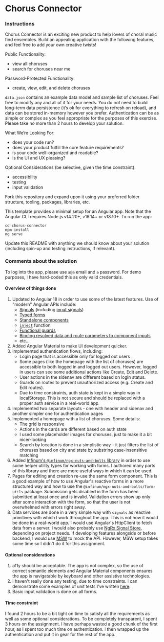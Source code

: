 # Chorus Connector

### Instructions

Chorus Connector is an exciting new product to help lovers of choral music find ensembles. Build an appealing application with the following features, and feel free to add your own creative twists!

Public Functionality:

- view all choruses
- search for choruses near me

Password-Protected Functionality:

- create, view, edit, and delete choruses

`data.json` contains an example data model and sample list of choruses. Feel free to modify any and all of it for your needs. You do not need to build long-term data persistence (it’s ok for everything to refresh on reload), and data can be stored in-memory however you prefer.
Authentication can be as simple or complex as you feel appropriate for the purposes of this exercise.
Please take no more than 2 hours to develop your solution.

What We’re Looking For:

- does your code run?
- does your product fulfill the core feature requirements?
- is your code well-organized and readable?
- is the UI and UX pleasing?

Optional Considerations (be selective, given the time constraint):

- accessibility
- testing
- input validation

Fork this repository and expand upon it using your preferred folder structure, tooling, packages, libraries, etc.

This template provides a minimal setup for an Angular app. Note that the Angular CLI requires Node.js v14.20+, v16.14+ or v18.10+. To run the app:

```
cd chorus-connector
npm install
ng serve
```

Update this README with anything we should know about your solution (including spin-up and testing instructions, if relevant).

### Comments about the solution

To log into the app, please use `a@a` email and `a` password. For demo purposes, I have hard-coded this as only valid credentials.

#### Overview of things done

1. Updated to Angular 18 in order to use some of the latest features. Use of "modern" Angular APIs include:
   - [Signals](https://angular.dev/guide/signals) (including [input signals](https://angular.dev/guide/signals/inputs))
   - [Typed forms](https://angular.dev/guide/forms/typed-forms)
   - [Standalone components](https://angular.dev/guide/components/importing#standalone-components)
   - [`inject`](https://angular.dev/api/core/inject) function
   - [Functional guards](https://blog.angular.dev/advancements-in-the-angular-router-5d69ec4c032#:~:text=Now%20supporting%20functional%20router%20guards)
   - [Binding resolved data and route parameters to component inputs](https://angular.dev/guide/routing/common-router-tasks#add-an-input-to-the-component)
   - etc...
2. Added Angular Material to make UI development quicker.
3. Implemented authentication flows, including:
   - Login page that is accessible only for logged out users
   - Some pages (like the homepage with the list of choruses) are accessible to both logged in and logged out users. However, logged in users can see some additional actions like Create, Edit and Delete.
   - User actions in the sidenav are different based on login status.
   - Guards on routes to prevent unauthorized access (e.g. Create and Edit routes).
   - Due to time constraints, auth state is kept in a simple way in localStorage. This is not secure and should be replaced with a proper auth service in a real-world app.
4. Implemented two separate layouts - one with header and sidenav and another simpler one for authentication pages
5. Implemented a homepage with a list of choruses. Some details:
   - The grid is responsive
   - Actions in the cards are different based on auth state
   - I used some placeholder images for choruses, just to make it a bit nicer-looking
   - Search by location is done in a simplistic way - it just filters the list of choruses based on city and state by substring case-insensitive matching
6. Added [Infinum's `@infinum/ngx-nuts-and-bolts` library](https://infinum.github.io/ngx-nuts-and-bolts/docs) in order to use some helper utility types for working with forms. I authored many parts of this library and there are more useful ways in which it can be used.
7. Pages for editing and creation re-use the same form component. This is a good example of how to use Angular's reactive forms in a more structured way and how to use the `@infinum/ngx-nuts-and-bolts/form-utils` package. Submission gets disabled in the form has been submitted at least once and is invalid. Validation errors show up only after some interaction with the form, so that the user is not overwhelmed with errors right away.
8. Data services are done in a very simple way with `signals` as reactive primitives with which I work throughout the app. This is not how it would be done in a real-world app. I would use Angular's HttpClient to fetch data from a server. I would also probably use [NgRx Signal Store](https://ngrx.io/guide/signals/signal-store), depending on project needs. If developing features alongside or before backend, I would use [MSW](https://mswjs.io/) to mock the API. However, MSW setup takes some time so I didn't do it for this assignment.

#### Optional considerations

1. a11y should be acceptable. The app is not complex, so the use of correct semantic elements and Angular Material components ensures the app is navigatable by keyboard and other assistive technologies.
2. I haven't really done any testing, due to time constraints. I can demonstrate some examples of unit tests I've written [here](https://github.com/infinum/ngx-nuts-and-bolts/blob/633a78607e50d25055689dac2e682749e23b7cdb/libs/breadcrumbs-testbed/src/lib/tests/breadcrumbs.spec.ts).
3. Basic input validation is done on all forms.

#### Time constraint

I found 2 hours to be a bit tight on time to satisfy all the requirements as well as some optional considerations. To be completely transparent, I spent 3 hours on the assignment. I have perhaps wasted a good chunk of the first hour, as I spent too much time on authentication. I then wrapped up the authentication and put it in gear for the rest of the app.
